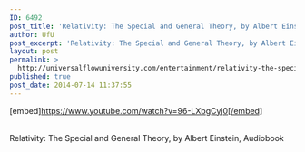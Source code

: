```yaml
---
ID: 6492
post_title: 'Relativity: The Special and General Theory, by Albert Einstein,'
author: UfU
post_excerpt: 'Relativity: The Special and General Theory, by Albert Einstein, Audiobook'
layout: post
permalink: >
  http://universalflowuniversity.com/entertainment/relativity-the-special-and-general-theory-by-albert-einstein/
published: true
post_date: 2014-07-14 11:37:55
---
```

[embed]https://www.youtube.com/watch?v=96-LXbgCyj0[/embed]</br></br>
<p>Relativity: The Special and General Theory, by Albert Einstein, Audiobook</p>